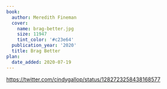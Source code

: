 ```yaml
---
book:
  author: Meredith Fineman
  cover:
    name: brag-better.jpg
    size: 11947
    tint_color: '#c23e64'
  publication_year: '2020'
  title: Brag Better
plan:
  date_added: 2020-07-19
---
```


<https://twitter.com/cindygallop/status/1282723258438168577>